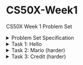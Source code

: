 # CS50X-Week1
CS50X Week 1 Problem Set

<details>
  <summary>Problem Set Specification</summary>
  
  [Specification](https://cs50.harvard.edu/x/2020/psets/1/)
</details>
  
<details>
  <summary>Task 1: Hello</summary>
  
  [Submitted Source Code](https://github.com/benmcmylor/CS50X-Week1/blob/master/hello.c) <br>
  [Results](https://submit.cs50.io/check50/9030d5eb4287a9147235870b6a6970a51f162164)
</details>
  
<details>
  <summary>Task 2: Mario (harder)</summary>
  
  [Submitted Source Code](https://github.com/benmcmylor/CS50X-Week1/blob/master/mario.c)<br>
  [Results](https://submit.cs50.io/users/benmcmylor/cs50/problems/2020/x/mario/more)
</details>

<details>
  <summary>Task 3: Credit (harder)</summary>
  
  [Submitted Source Code](https://github.com/benmcmylor/CS50X-Week1/blob/master/credit.c)<br>
  [Results](https://submit.cs50.io/users/benmcmylor/cs50/problems/2020/x/credit)
  </details>
